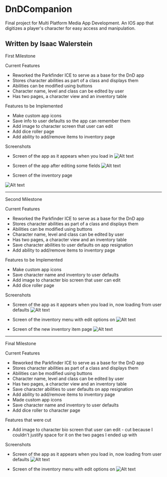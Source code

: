 # DnDCompanion
Final project for Multi Platform Media App Development. An IOS app that digitizes a player's character for easy access and manipulation.

Written by Isaac Walerstein
----------------------------
First Milestone

Current Features
* Reworked the Parkfinder ICE to serve as a base for the DnD app
* Stores character abilities as part of a class and displays them
* Abilities can be modified using buttons
* Character name, level and class can be edited by user
* Has two pages, a character view and an inventory table

Features to be Implemented
* Make custom app icons
* Save info to user defaults so the app can remember them
* Add image to character screen that user can edit
* Add dice roller page
* Add ability to add/remove items to inventory page

Screenshots
* Screen of the app as it appears when you load in
![Alt text](https://github.com/NothingButNewts/DnDCompanion/blob/master/5eCharSheet/Standard.png)

* Screen of the app after editing some fields
![Alt text](https://github.com/NothingButNewts/DnDCompanion/blob/master/5eCharSheet/Custom.png)

* Screen of the inventory page

![Alt text](https://github.com/NothingButNewts/DnDCompanion/blob/master/5eCharSheet/Inv.png)

----------------------------
Second Milestone

Current Features
* Reworked the Parkfinder ICE to serve as a base for the DnD app
* Stores character abilities as part of a class and displays them
* Abilities can be modified using buttons
* Character name, level and class can be edited by user
* Has two pages, a character view and an inventory table
* Save character abilities to user defaults on app resignation
* Add ability to add/remove items to inventory page

Features to be Implemented
* Make custom app icons
* Save character name and inventory to user defaults
* Add image to character bio screen that user can edit
* Add dice roller page

Screenshots
* Screen of the app as it appears when you load in, now loading from user defaults
![Alt text](https://github.com/NothingButNewts/DnDCompanion/blob/master/5eCharSheet/MS2-1.png)

* Screen of the inventory menu with edit options on
![Alt text](https://github.com/NothingButNewts/DnDCompanion/blob/master/5eCharSheet/MS2-2.png)

* Screen of the new inventory item page
![Alt text](https://github.com/NothingButNewts/DnDCompanion/blob/master/5eCharSheet/MS2-3.png)

----------------------------
Final Milestone

Current Features
* Reworked the Parkfinder ICE to serve as a base for the DnD app
* Stores character abilities as part of a class and displays them
* Abilities can be modified using buttons
* Character name, level and class can be edited by user
* Has two pages, a character view and an inventory table
* Save character abilities to user defaults on app resignation
* Add ability to add/remove items to inventory page
* Made custom app icons
* Save character name and inventory to user defaults
* Add dice roller to character page

Features that were cut

* Add image to character bio screen that user can edit - cut because I couldn't justify space for it on the two pages I ended up with

Screenshots
* Screen of the app as it appears when you load in, now loading from user defaults
![Alt text](https://github.com/NothingButNewts/DnDCompanion/blob/master/5eCharSheet/finalmain.png)

* Screen of the inventory menu with edit options on
![Alt text](https://github.com/NothingButNewts/DnDCompanion/blob/master/5eCharSheet/finalitems.png)
